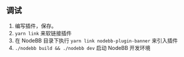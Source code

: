 ## 调试
1. 编写插件，保存。
2. `yarn link` 来软链接插件
3. 在 NodeBB 目录下执行 `yarn link nodebb-plugin-banner` 来引入插件
4. `./nodebb build && ./nodebb dev` 启动 NodeBB 开发环境 
